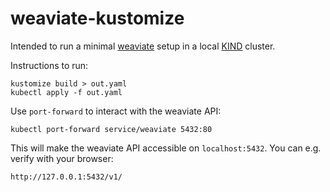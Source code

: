 # weaviate-kustomize

Intended to run a minimal [weaviate](https://github.com/semi-technologies/weaviate) setup in a local [KIND](https://kind.sigs.k8s.io/) cluster.

Instructions to run:
```
kustomize build > out.yaml
kubectl apply -f out.yaml
```

Use `port-forward` to interact with the weaviate API:
```
kubectl port-forward service/weaviate 5432:80
```
This will make the weaviate API accessible on `localhost:5432`. You can e.g. verify with your browser:
```
http://127.0.0.1:5432/v1/
```
